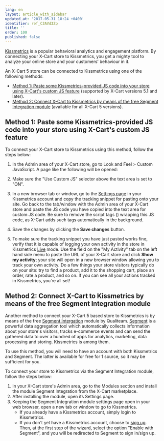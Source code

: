 ```yaml
---
lang: en
layout: article_with_sidebar
updated_at: '2017-05-31 18:24 +0400'
identifier: ref_C3AVd3Zp
title: ''
order: 100
published: false
---
```

[Kissmetrics](https://www.kissmetrics.com/) is a popular behavioral analytics and engagement platform. By connecting your X-Cart store to Kissmetrics, you get a mighty tool to analyze your online store and your customers’ behaviour in it.

An X-Cart 5 store can be connected to Kissmetrics using one of the following methods:
   
   * [Method 1: Paste some Kissmetrics-provided JS code into your store using X-Cart's custom JS feature](#method-1-paste-some-kissmetrics-provided-js-code-into-your-store-using-x-carts-custom-js-feature) (supported by X-Cart versions 5.1 and later). 
   * [Method 2: Connect X-Cart to Kissmetrics by means of the free Segment Integration module](method-2-connect-x-cart-to-kissmetrics-by-means-of-the-free-segment-integration-module) (available for all X-Cart 5 versions).

## Method 1: Paste some Kissmetrics-provided JS code into your store using X-Cart's custom JS feature

To connect your X-Cart store to Kissmetrics using this method, follow the steps below:

   1.  In the Admin area of your X-Cart store, go to Look and Feel > Custom JavaScript. A page like the following will be opened:
       <img>
    
   2.  Make sure the "Use Custom JS" selector above the text area is set to "ON". 
    
   3. In a new browser tab or window, go to the [Settings page](https://app.kissmetrics.com/settings) in your Kissmetrics account and copy the tracking snippet for pasting onto your site. Go back to the tab/window with the Admin area of your X-Cart store and paste the JS code you have copied into the text area for custom JS code. Be sure to remove the script tags (<script type="text/javascript"> and </script>) wrapping this JS code, as X-Cart adds such tags automatically in the background. 
    
   4. Save the changes by clicking the **Save changes** button.
   
   5. To make sure the tracking snippet you have just pasted works fine, verify that it is capable of logging your own activity in the store in Kissmetrics [Live](https://app.kissmetrics.com/live) mode. Use the field on the "My Activity" tab on the left hand side menu to paste the URL of your X-Cart store and click **Show my activity**; your site will open in a new browser window allowing you to track your own activity. Do a few things your store visitors typically do on your site: try to find a product, add it to the shopping cart, place an order, rate a product, and so on. If you can see all your actions tracked in Kissmetrics, you’re all set! 
      <img>
      
## Method 2: Connect X-Cart to Kissmetrics by means of the free Segment Integration module

Another method to connect your X-Cart 5 based store to Kissmetrics is by means of the free [Segment Intergation](https://market.x-cart.com/addons/segment-integration.html) module by Qualiteam. [Segment](http://support.kissmetrics.com/article/show/implementing-kissmetrics-with-segment) is a powerful data aggregation tool which automatically collects information about your store's visitors, tracks e-commerce events and can send the gathered data to over a hundred of apps for analytics, marketing, data processing and storing. Kissmetrics is among them. 

To use this method, you will need to have an account with both Kissmetrics and Segment. The latter is available for free for 1 source, so it may be sufficient for you. 

To connect your store to Kissmetrics via the Segment Integration module, follow the steps below:

   1. In your X-Cart store's Admin area, go to the Modules section and install the module Segment Integration from the X-Cart marketplace. 
   2. After installing the module, open its Settings page.
   3. Keeping the Segment Integration module settings page open in your web browser, open a new tab or window to go to Kissmetrics. 
      * If you already have a Kissmetrics account, simply login to Kissmetrics. 
      * If you don't yet have a Kissmetrics account, choose to [sign up](https://signin.kissmetrics.com/signup). Then, at the first step of the wizard, select the option "Enable with Segment", and you will be redirected to Segment to sign in/sign up. 


   


